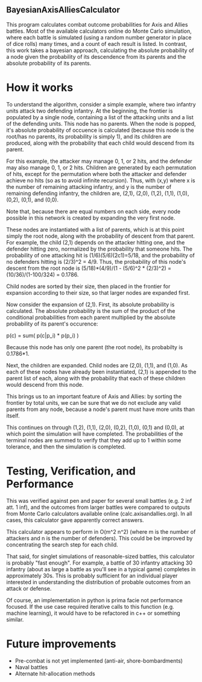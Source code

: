 ## BayesianAxisAlliesCalculator


This program calculates combat outcome probabilities for Axis and Allies battles. Most of the available calculators online do Monte Carlo simulation, where each battle is simulated (using a random number generator in place of dice rolls) many times, and a count of each result is listed. In contrast, this work takes a bayesian approach, calculating the absolute probability of a node given the probability of its descendence from its parents and the absolute probability of its parents.

# How it works

To understand the algorithm, consider a simple example, where two infantry units attack two defending infantry. At the beginning, the frontier is populated by a single node, containing a list of the attacking units and a list of the defending units. This node has no parents. When the node is popped, it's absolute probability of occuence is calculated (because this node is the root/has no parents, its probability is simply 1), and its children are produced, along with the probability that each child would descend from its parent.

For this example, the attacker may manage 0, 1, or 2 hits, and the defender may also manage 0, 1, or 2 hits. Children are generated by each permutation of hits, except for the permutation where both the attacker and defender achieve no hits (so as to avoid infinite recursion). Thus, with (x,y) where x is the number of remaining attacking infantry, and y is the number of remaining defending infantry, the children are, (2,1), (2,0), (1,2), (1,1), (1,0), (0,2), (0,1), and (0,0).

Note that, because there are equal numbers on each side, every node possible in this network is created by expanding the very first node.

These nodes are instantiated with a list of parents, which is at this point simply the root node, along with the probability of descent from that parent. For example, the child (2,1) depends on the attacker hitting one, and the defender hitting zero, normalized by the probability that someone hits. The probability of one attacking hit is (1/6)*(5/6)*(2c1)=5/18, and the probability of no defenders hitting is (2/3)^2 = 4/9. Thus, the probability of this node's descent from the root node is (5/18)*(4/9)/(1 - (5/6)^2 * (2/3)^2) = (10/36)/(1-100/324) = 0.1786.

Child nodes are sorted by their size, then placed in the frontier for expansion according to their size, so that larger nodes are expanded first.

Now consider the expansion of (2,1). First, its absolute probability is calculated. The absolute probability is the sum of the product of the conditional probabilities from each parent multiplied by the absolute probability of its parent's occurence:

p(c) = sum( p(c|p_i) * p(p_i) )

Because this node has only one parent (the root node), its probabilty is 0.1786*1. 

Next, the children are expanded. Child nodes are (2,0), (1,1), and (1,0). As each of these nodes have already been instantiated, (2,1) is appended to the parent list of each, along with the probability that each of these children would descend from this node.

This brings us to an important feature of Axis and Allies: by sorting the frontier by total units, we can be sure that we do not exclude any valid parents from any node, because a node's parent must have more units than itself.

This continues on through (1,2), (1,1), (2,0), (0,2), (1,0), (0,1) and (0,0), at which point the simulation will have completed. The probabilities of the terminal nodes are summed to verify that they add up to 1 within some tolerance, and then the simulation is completed.

# Testing, Verification, and Performance

This was verified against pen and paper for several small battles (e.g. 2 inf att. 1 inf), and the outcomes from larger battles were compared to outputs from Monte Carlo calculators available online (calc.axisandallies.org). In all cases, this calculator gave apparently correct answers.

This calculator appears to perform in O(m^2 n^2) (where m is the number of attackers and n is the number of defenders). This could be be improved by concentrating the search step for each child.

That said, for singlet simulations of reasonable-sized battles, this calculator is probably "fast enough". For example, a battle of 30 infantry attacking 30 infantry (about as large a battle as you'll see in a typical game) completes in approximately 30s. This is probably sufficient for an individual player interested in understanding the distribution of probable outcomes from an attack or defense.

Of course, an implementation in python is prima facie not performance focused. If the use case required iterative calls to this function (e.g. machine learning), it would have to be refactored in c++ or something similar.

# Future improvements

- Pre-combat is not yet implemented (anti-air, shore-bombardments)
- Naval battles
- Alternate hit-allocation methods



